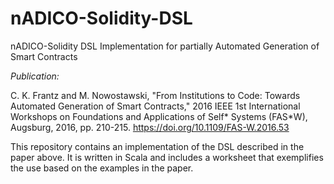 # nADICO-Solidity-DSL
nADICO-Solidity DSL Implementation for partially Automated Generation of Smart Contracts

*Publication:* 

C. K. Frantz and M. Nowostawski, "From Institutions to Code: Towards Automated Generation of Smart Contracts," 2016 IEEE 1st International Workshops on Foundations and Applications of Self* Systems (FAS*W), Augsburg, 2016, pp. 210-215. 
https://doi.org/10.1109/FAS-W.2016.53

This repository contains an implementation of the DSL described in the paper above. It is written in Scala and includes a worksheet that exemplifies the use based on the examples in the paper.
